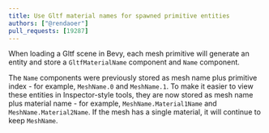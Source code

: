 ```yaml
---
title: Use Gltf material names for spawned primitive entities
authors: ["@rendaoer"]
pull_requests: [19287]
---
```


When loading a Gltf scene in Bevy, each mesh primitive will generate an entity and store a `GltfMaterialName` component and `Name` component.

The `Name` components were previously stored as mesh name plus primitive index - for example, `MeshName.0` and `MeshName.1`. To make it easier to view these entities in Inspector-style tools, they are now stored as mesh name plus material name - for example, `MeshName.Material1Name` and `MeshName.Material2Name`. If the mesh has a single material, it will continue to keep `MeshName`. 
